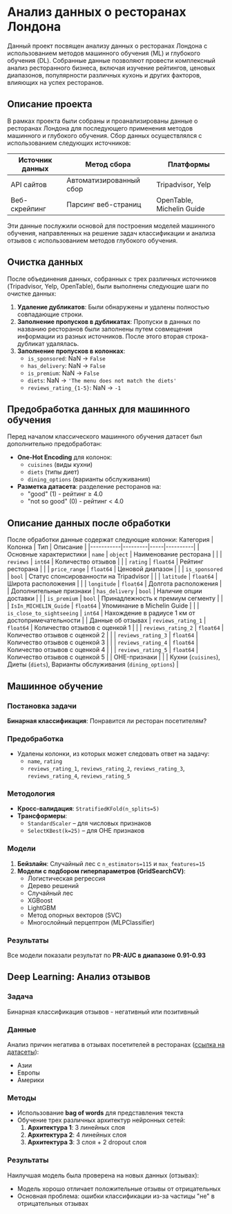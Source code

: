# Анализ данных о ресторанах Лондона

Данный проект посвящен анализу данных о ресторанах Лондона с использованием методов машинного обучения (ML) и глубокого обучения (DL). Собранные данные позволяют провести комплексный анализ ресторанного бизнеса, включая изучение рейтингов, ценовых диапазонов, популярности различных кухонь и других факторов, влияющих на успех ресторанов.

## Описание проекта

В рамках проекта были собраны и проанализированы данные о ресторанах Лондона для последующего применения методов машинного и глубокого обучения. Сбор данных осуществлялся с использованием следующих источников:

| Источник данных | Метод сбора | Платформы |
|-----------------|------------|-----------|
| API сайтов | Автоматизированный сбор | Tripadvisor, Yelp |
| Веб-скрейпинг | Парсинг веб-страниц | OpenTable, Michelin Guide |

Эти данные послужили основой для построения моделей машинного обучения, направленных на решение задач классификации и анализа отзывов с использованием методов глубокого обучения.

## Очистка данных

После объединения данных, собранных с трех различных источников (Tripadvisor, Yelp, OpenTable), были выполнены следующие шаги по очистке данных:

1. **Удаление дубликатов**: Были обнаружены и удалены полностью совпадающие строки.
2. **Заполнение пропусков в дубликатах**: Пропуски в данных по названию ресторанов были заполнены путем совмещения информации из разных источников. После этого вторая строка-дубликат удалялась.
3. **Заполнение пропусков в колонках**:
   - `is_sponsored`: NaN → `False`
   - `has_delivery`: NaN → `False`
   - `is_premium`: NaN → `False`
   - `diets`: NaN → `'The menu does not match the diets'`
   - `reviews_rating_{1-5}`: NaN → `-1`

## Предобработка данных для машинного обучения

Перед началом классического машинного обучения датасет был дополнительно предобработан:

- **One-Hot Encoding** для колонок:
  - `cuisines` (виды кухни)
  - `diets` (типы диет)
  - `dining_options` (варианты обслуживания)
- **Разметка датасета**: разделение ресторанов на:
  - "good" (1) - рейтинг ≥ 4.0
  - "not so good" (0) - рейтинг < 4.0

## Описание данных после обработки

После обработки данные содержат следующие колонки:
   Категория | Колонка | Тип | Описание |
 |-----------|---------|-----|----------|
 | Основные характеристики | `name` | `object` | Наименование ресторана |
 | | `reviews` | `int64` | Количество отзывов |
 | | `rating` | `float64` | Рейтинг ресторана |
 | | `price_range` | `float64` | Ценовой диапазон |
 | | `is_sponsored` | `bool` | Статус спонсированности на Tripadvisor |
 | | `latitude` | `float64` | Широта расположения |
 | | `longitude` | `float64` | Долгота расположения |
 | Дополнительные признаки | `has_delivery` | `bool` | Наличие опции доставки |
 | | `is_premium` | `bool` | Принадлежность к премиум сегменту |
 | | `IsIn_MICHELIN_Guide` | `float64` | Упоминание в Michelin Guide |
 | | `is_close_to_sightseeing` | `int64` | Нахождение в радиусе 1 км от достопримечательности |
 | Данные об отзывах | `reviews_rating_1` | `float64` | Количество отзывов с оценкой 1 |
 | | `reviews_rating_2` | `float64` | Количество отзывов с оценкой 2 |
 | | `reviews_rating_3` | `float64` | Количество отзывов с оценкой 3 |
 | | `reviews_rating_4` | `float64` | Количество отзывов с оценкой 4 |
 | | `reviews_rating_5` | `float64` | Количество отзывов с оценкой 5 |
 | OHE-признаки | | | Кухни (`cuisines`), Диеты (`diets`), Варианты обслуживания (`dining_options`) |

## Машинное обучение

### Постановка задачи

**Бинарная классификация**: Понравится ли ресторан посетителям?

### Предобработка

- Удалены колонки, из которых может следовать ответ на задачу:
  - `name`, `rating`
  - `reviews_rating_1`, `reviews_rating_2`, `reviews_rating_3`, `reviews_rating_4`, `reviews_rating_5`

### Методология

- **Кросс-валидация**: `StratifiedKFold(n_splits=5)`
- **Трансформеры**:
  - `StandardScaler` – для числовых признаков
  - `SelectKBest(k=25)` – для OHE признаков

### Модели

1. **Бейзлайн**: Случайный лес с `n_estimators=115` и `max_features=15`
2. **Модели с подбором гиперпараметров (GridSearchCV)**:
   - Логистическая регрессия
   - Дерево решений
   - Случайный лес
   - XGBoost
   - LightGBM
   - Метод опорных векторов (SVC)
   - Многослойный перцептрон (MLPClassifier)

### Результаты

Все модели показали результат по **PR-AUC в диапазоне 0.91-0.93**

## Deep Learning: Анализ отзывов

### Задача

Бинарная классификация отзывов - негативный или позитивный

### Данные

Анализ причин негатива в отзывах посетителей в ресторанах ([ссылка на датасеты](https://drive.google.com/drive/folders/1UsHPlYAw6ha83_WbAmQneCJfQuAwqM0S?usp=sharing)):
- Азии
- Европы
- Америки

### Методы

- Использование **bag of words** для представления текста
- Обучение трех различных архитектур нейронных сетей:
  1. **Архитектура 1**: 3 линейных слоя
  2. **Архитектура 2**: 4 линейных слоя
  3. **Архитектура 3**: 3 слоя + 2 dropout слоя

### Результаты

Наилучшая модель была проверена на новых данных (отзывах):
- Модель хорошо отличает положительные отзывы от отрицательных
- Основная проблема: ошибки классификации из-за частицы "не" в отрицательных отзывах
